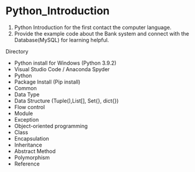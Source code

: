 #  Python_Introduction
1. Python Introduction for the first contact the computer language.
2. Provide the example code about the Bank system and connect with the Database(MySQL) for learning helpful.  



Directory
- Python install for Windows (Python 3.9.2)
- Visual Studio Code / Anaconda Spyder
- Python
- Package Install (Pip install) 
- Common
- Data Type 
- Data Structure (Tuple(),List[], Set{}, dict{})
- Flow control 
- Module
- Exception 
- Object-oriented programming
- Class 
- Encapsulation 
- Inheritance 
- Abstract Method 
- Polymorphism 
- Reference
